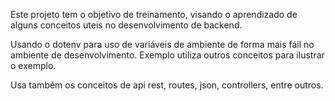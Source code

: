 Este projeto tem o objetivo de treinamento, visando o aprendizado de alguns conceitos uteis no desenvolvimento de backend. 

Usando o dotenv para uso de variáveis de ambiente de forma mais fáil no ambiente de desenvolvimento.
Exemplo utiliza outros conceitos para ilustrar o exemplo. 

Usa também os conceitos de api rest, routes, json, controllers, entre outros.
